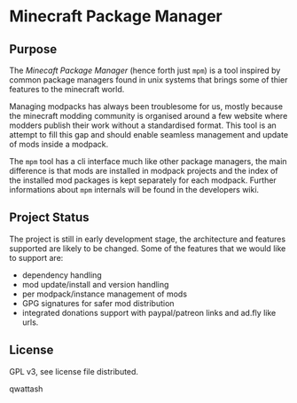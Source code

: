 # Minecraft Package Manager

## Purpose

The *Minecaft Package Manager* (hence forth just `mpm`) is a tool inspired by common package managers found in
unix systems that brings some of thier features to the minecraft world.

Managing modpacks has always been troublesome for us, mostly because the minecraft modding community is organised
around a few website where modders publish their work without a standardised format. This tool is an attempt to
fill this gap and should enable seamless management and update of mods inside a modpack.

The `mpm` tool has a cli interface much like other package managers, the main difference is that mods are
installed in modpack projects and the index of the installed mod packages is kept separately for each modpack.
Further informations about `mpm` internals will be found in the developers wiki.

## Project Status

The project is still in early development stage, the architecture and features supported are likely to be changed.
Some of the features that we would like to support are:

- dependency handling
- mod update/install and version handling
- per modpack/instance management of mods
- GPG signatures for safer mod distribution
- integrated donations support with paypal/patreon links and ad.fly like urls.

## License

GPL v3, see license file distributed.


qwattash
